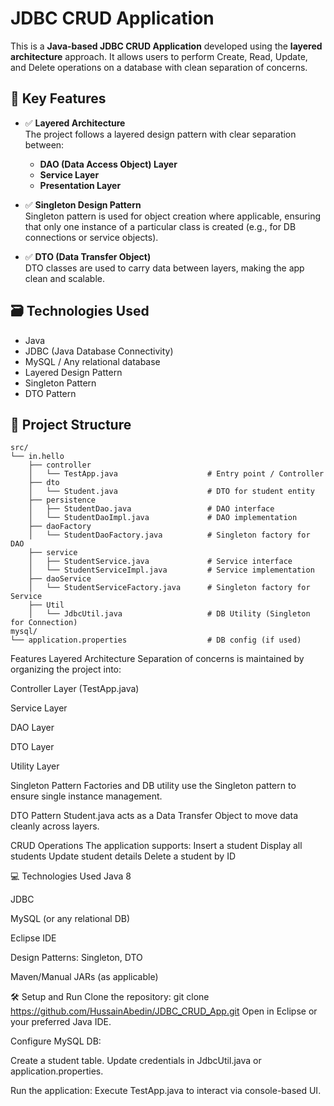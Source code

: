 # JDBC CRUD Application

This is a **Java-based JDBC CRUD Application** developed using the **layered architecture** approach. It allows users to perform Create, Read, Update, and Delete operations on a database with clean separation of concerns.

## 🔧 Key Features

- ✅ **Layered Architecture**  
  The project follows a layered design pattern with clear separation between:
  - **DAO (Data Access Object) Layer**
  - **Service Layer**
  - **Presentation Layer**

- ✅ **Singleton Design Pattern**  
  Singleton pattern is used for object creation where applicable, ensuring that only one instance of a particular class is created (e.g., for DB connections or service objects).

- ✅ **DTO (Data Transfer Object)**  
  DTO classes are used to carry data between layers, making the app clean and scalable.

## 🗃️ Technologies Used

- Java
- JDBC (Java Database Connectivity)
- MySQL / Any relational database
- Layered Design Pattern
- Singleton Pattern
- DTO Pattern

## 📁 Project Structure
```text
src/
└── in.hello
    ├── controller
    │   └── TestApp.java                    # Entry point / Controller
    ├── dto
    │   └── Student.java                    # DTO for student entity
    ├── persistence
    │   ├── StudentDao.java                 # DAO interface
    │   └── StudentDaoImpl.java             # DAO implementation
    ├── daoFactory
    │   └── StudentDaoFactory.java          # Singleton factory for DAO
    ├── service
    │   ├── StudentService.java             # Service interface
    │   └── StudentServiceImpl.java         # Service implementation
    ├── daoService
    │   └── StudentServiceFactory.java      # Singleton factory for Service
    ├── Util
    │   └── JdbcUtil.java                   # DB Utility (Singleton for Connection)
mysql/
└── application.properties                  # DB config (if used)

```
 Features
Layered Architecture
Separation of concerns is maintained by organizing the project into:

Controller Layer (TestApp.java)

Service Layer

DAO Layer

DTO Layer

Utility Layer

Singleton Pattern
Factories and DB utility use the Singleton pattern to ensure single instance management.

DTO Pattern
Student.java acts as a Data Transfer Object to move data cleanly across layers.

CRUD Operations
The application supports:
Insert a student
Display all students
Update student details
Delete a student by ID

💻 Technologies Used
Java 8

JDBC

MySQL (or any relational DB)

Eclipse IDE

Design Patterns: Singleton, DTO

Maven/Manual JARs (as applicable)

🛠️ Setup and Run
Clone the repository:
git clone https://github.com/HussainAbedin/JDBC_CRUD_App.git
Open in Eclipse or your preferred Java IDE.

Configure MySQL DB:

Create a student table.
Update credentials in JdbcUtil.java or application.properties.

Run the application:
Execute TestApp.java to interact via console-based UI.
